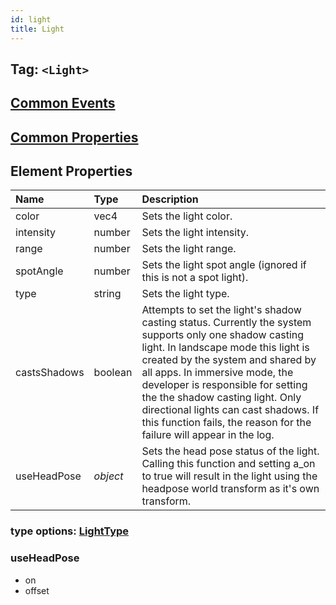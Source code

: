 ```yaml
---
id: light
title: Light
---
```


## Tag: `<Light>`

## [Common Events](../types/Events.md)

## [Common Properties](../types/Properties.md)

## Element Properties

| Name   | Type   | Description |
| :----- | :----- | :---------- |
| color  | vec4 | Sets the light color. |
| intensity | number | Sets the light intensity. |
| range | number | Sets the light range. |
| spotAngle | number | Sets the light spot angle (ignored if this is not a spot light). |
| type | string | Sets the light type. |
| castsShadows | boolean | Attempts to set the light's shadow casting status. Currently the system supports only one shadow casting light. In landscape mode this light is created by the system and shared by all apps. In immersive mode, the developer is responsible for setting the the shadow casting light. Only directional lights can cast shadows. If this function fails, the reason for the failure will appear in the log. |
| useHeadPose | _object_ | Sets the head pose status of the light. Calling this function and setting a_on to true will result in the light using the headpose world transform as it's own transform. |

### type options: [LightType](../types/LightType.md)

### useHeadPose
- on
- offset